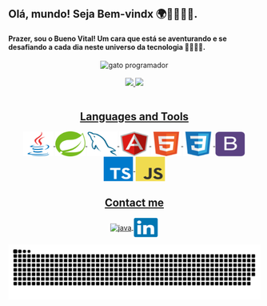 <h2 lign="right" > Olá, mundo! Seja Bem-vindx 🌍👋🏼🤙🏼. </h2>



<h4 lign="right"> Prazer, sou o Bueno Vital! Um cara que está se aventurando e se desafiando a cada dia neste universo da tecnologia 👨🏼‍💻🧐. </h4>
<div align="center">
 <img height="180rem" alt="gato programador" src="https://i.imgur.com/XFALwMG.gif"> 
 </div>
 
 <br>
  

<div align="center">
  <a href="https://github.com/vjbueno">
  <img height="180em" src="https://github-readme-stats.vercel.app/api?username=vjbueno&show_icons=true&theme=dark&include_all_commits=true&count_private=true"/>
  <img height="180em" src="https://github-readme-stats.vercel.app/api/top-langs/?username=vjbueno&layout=compact&langs_count=7&theme=dark"/>
</div>
<div align="center" style="display: inline_block">
    <br>
  <h2 lign="center"> Languages and Tools </h2>
      <img align="center" alt="java" height="50" width="60" src="https://github.com/devicons/devicon/blob/master/icons/java/java-original.svg">
      <img align="center" alt="spring" height="50" width="60" src="https://github.com/devicons/devicon/blob/master/icons/spring/spring-original.svg">
      <img align="center" alt="mysql" height="50" width="60" src="https://github.com/devicons/devicon/blob/master/icons/mysql/mysql-original.svg">
      <img align="center" alt="angular" height="50" width="60" src="https://github.com/devicons/devicon/blob/master/icons/angularjs/angularjs-original.svg">
      <img align="center" alt="html" height="50" width="60" src="https://github.com/devicons/devicon/blob/master/icons/html5/html5-original.svg">
      <img align="center" alt="css" height="50" width="60" src="https://github.com/devicons/devicon/blob/master/icons/css3/css3-original.svg">
      <img align="center" alt="bootstrap" height="50" width="60" src="https://github.com/devicons/devicon/blob/master/icons/bootstrap/bootstrap-plain.svg">
      <img align="center" alt="typescript" height="50" width="60" src="https://github.com/devicons/devicon/blob/master/icons/typescript/typescript-original.svg">
      <img align="center" alt="javacript" height="50" width="60" src="https://github.com/devicons/devicon/blob/master/icons/javascript/javascript-original.svg"> 
  
  <h2 align="center"> Contact me </h2>
    <a href = "mailto:buenovj@hotmail.com">
    <img align="center" alt="java" height="50" width="70" src="https://i.imgur.com/pvXZHwn.png">
      
   <a href = "https://www.linkedin.com/in/bueno-vital">
   <img align="center" alt="java" height="40" width="50" src="https://github.com/devicons/devicon/blob/master/icons/linkedin/linkedin-original.svg">
     
   ![Snake animation](https://github.com/vjbueno/vjbueno/blob/output/github-contribution-grid-snake.svg)
   
     
     

    
    
    
 
<!--

<p align = 'center'>
    Contato:
    <br>
    <a href="https://www.linkedin.com/in/bueno-vital/">
    <img src="https://img.shields.io/badge/linkedin-%230077B5.svg?&style=for-the-badge&logo=linkedin&logoColor=white" /></a>
</p>
-->

<!--
Atualmente estou aprendendo: Java, HTML, CSS, Git, GitHub e MySQL. 

Contato:
[![Linkedin Badge](https://img.shields.io/badge/-LinkedIn-blue?style=flat-square&logo=Linkedin&logoColor=white&link=https://www.linkedin.com/in/bueno-vital/)](https://www.linkedin.com/in/bueno-vital/)

- 🔭 I’m currently working on ...
- 🌱 I’m currently learning ...
- 👯 I’m looking to collaborate on ...
- 🤔 I’m looking for help with ...
- 💬 Ask me about ...
- 📫 How to reach me: ...
- 😄 Pronouns: ...
- ⚡ Fun fact: ...
-->
